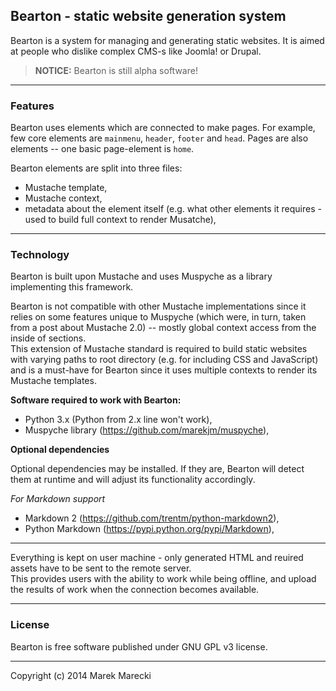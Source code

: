 ## Bearton - static website generation system

Bearton is a system for managing and generating static websites.
It is aimed at people who dislike complex CMS-s like Joomla! or Drupal.

> **NOTICE:** Bearton is still alpha software!

----

### Features

Bearton uses elements which are connected to make pages.
For example, few core elements are `mainmenu`, `header`, `footer` and `head`.
Pages are also elements -- one basic page-element is `home`.

Bearton elements are split into three files:

- Mustache template,
- Mustache context,
- metadata about the element itself (e.g. what other elements it requires - used to build full context to render Musatche),

----

### Technology

Bearton is built upon Mustache and uses Muspyche as a library implementing this framework.

Bearton is not compatible with other Mustache implementations since it relies on some features
unique to Muspyche (which were, in turn, taken from a post about Mustache 2.0) -- mostly global
context access from the inside of sections.  
This extension of Mustache standard is required to build static websites with varying paths to
root directory (e.g. for including CSS and JavaScript) and
is a must-have for Bearton since it uses multiple contexts to render its Mustache templates.

**Software required to work with Bearton:**

- Python 3.x (Python from 2.x line won't work),
- Muspyche library (https://github.com/marekjm/muspyche),

**Optional dependencies**

Optional dependencies may be installed.
If they are, Bearton will detect them at runtime and will adjust its functionality accordingly.

*For Markdown support*

- Markdown 2 (https://github.com/trentm/python-markdown2),
- Python Markdown (https://pypi.python.org/pypi/Markdown),

----

Everything is kept on user machine - only generated HTML and reuired assets have to be sent
to the remote server.  
This provides users with the ability to work while being offline, and upload the results of work
when the connection becomes available.

----

### License

Bearton is free software published under GNU GPL v3 license.

----

Copyright (c) 2014 Marek Marecki <github dot com slash marekjm>
